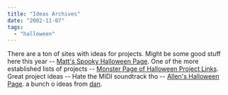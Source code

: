 ```yaml
---
title: "Ideas Archives"
date: "2002-11-07"
tags: 
  - "halloween"
---
```


There are a ton of sites with ideas for projects. Might be some good stuff here this year -- [Matt's Spooky Halloween Page](http://www.tillson-haunt.com/props.htm). One of the more established lists of projects -- [Monster Page of Halloween Project Links](http://markbutler.8m.com/monsterlist.htm). Great project ideas -- Hate the MIDI soundtrack tho -- [Allen's Halloween Page](http://vol.com/~infidel/halloween/index.html#FX). a bunch o ideas from [dan](http://www.ayso574.org/halloween/index.htm).
